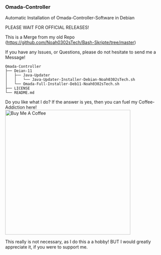 ### Omada-Controller
Automatic Installation of Omada-Controller-Software in Debian



PLEASE WAIT FOR OFFICIAL RELEASES!



This is a Merge from my old Repo (https://github.com/Noah0302sTech/Bash-Skripte/tree/master)

If you have any Issues, or Questions, please do not hesitate to send me a Message!







	Omada-Controller
	├── Deian-11
	│	├── Java-Updater
	│	│	└── Java-Updater-Installer-Debian-Noah0302sTech.sh
	│	└── Omada-Full-Installer-Deb11-Noah0302sTech.sh
	├── LICENSE 
	└── README.md








Do you like what I do? If the answer is yes, then you can fuel my Coffee-Addiction here!
<a href="https://www.buymeacoffee.com/Noah0302sTech"><img src="https://drive.google.com/uc?id=1rTwdjTiR0sywyDaTxLUNZG1fFgVrlK34" alt="Buy Me A Coffee" width="400" height="400"></a>



This really is not necessary, as I do this a a hobby! BUT I would greatly appreciate it, if you were to support me.
